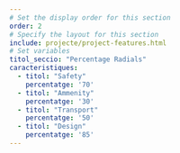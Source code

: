 ```yaml
---
# Set the display order for this section
order: 2
# Specify the layout for this section
include: projecte/project-features.html
# Set variables
titol_seccio: "Percentage Radials"
caracteristiques:
  - titol: "Safety"
    percentatge: '70'
  - titol: "Ammenity"
    percentatge: '30'
  - titol: "Transport"
    percentatge: '50'
  - titol: "Design"
    percentatge: '85'
---
```

